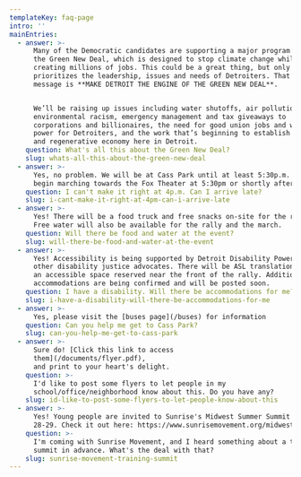 ```yaml
---
templateKey: faq-page
intro: ''
mainEntries:
  - answer: >-
      Many of the Democratic candidates are supporting a major program called
      the Green New Deal, which is designed to stop climate change while
      creating millions of jobs. This could be a great thing, but only if it
      prioritizes the leadership, issues and needs of Detroiters. That’s why our
      message is **MAKE DETROIT THE ENGINE OF THE GREEN NEW DEAL**.


      We’ll be raising up issues including water shutoffs, air pollution,
      environmental racism, emergency management and tax giveaways to
      corporations and billionaires, the need for good union jobs and worker
      power for Detroiters, and the work that’s beginning to establish a healthy
      and regenerative economy here in Detroit.
    question: What's all this about the Green New Deal?
    slug: whats-all-this-about-the-green-new-deal
  - answer: >-
      Yes, no problem. We will be at Cass Park until at least 5:30p.m. We will
      begin marching towards the Fox Theater at 5:30pm or shortly after.
    question: I can't make it right at 4p.m. Can I arrive late?
    slug: i-cant-make-it-right-at-4pm-can-i-arrive-late
  - answer: >-
      Yes! There will be a food truck and free snacks on-site for the rally.
      Free water will also be available for the rally and the march.
    question: Will there be food and water at the event?
    slug: will-there-be-food-and-water-at-the-event
  - answer: >-
      Yes! Accessibility is being supported by Detroit Disability Power and
      other disability justice advocates. There will be ASL translation and
      an accessible space reserved near the front of the rally. Additional
      accommodations are being confirmed and will be posted soon.
    question: I have a disability. Will there be accommodations for me?
    slug: i-have-a-disability-will-there-be-accommodations-for-me
  - answer: >-
      Yes, please visit the [buses page](/buses) for information
    question: Can you help me get to Cass Park?
    slug: can-you-help-me-get-to-cass-park
  - answer: >-
      Sure do! [Click this link to access
      them](/documents/flyer.pdf),
      and print to your heart's delight.
    question: >-
      I'd like to post some flyers to let people in my
      school/office/neighborhood know about this. Do you have any?
    slug: id-like-to-post-some-flyers-to-let-people-know-about-this
  - answer: >-
      Yes! Young people are invited to Sunrise's Midwest Summer Summit on July
      28-29. Check it out here: https://www.sunrisemovement.org/midwest-summit
    question: >-
      I'm coming with Sunrise Movement, and I heard something about a training
      summit in advance. What's the deal with that?
    slug: sunrise-movement-training-summit
---
```


